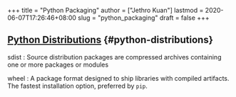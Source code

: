 +++
title = "Python Packaging"
author = ["Jethro Kuan"]
lastmod = 2020-06-07T17:26:46+08:00
slug = "python_packaging"
draft = false
+++

## [Python Distributions](https://packaging.python.org/tutorials/installing-packages/#id19) {#python-distributions}

sdist
: Source distribution packages are compressed archives containing one or more packages or modules

wheel
: A package format designed to ship libraries with compiled artifacts. The fastest installation option, preferred by `pip`.
